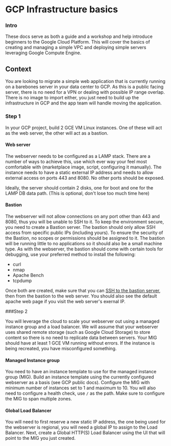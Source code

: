 # GCP Infrastructure basics

### Intro

These docs serve as both a guide and a workshop and help introduce beginners to the Google Cloud Platform.
This will cover the basics of creating and managing a simple VPC and deploying simple servers leveraging Google Compute Engine.

## Context

You are looking to migrate a simple web application that is currently running on a barebones server in your data center to GCP.
As this is a public facing server, there is no need for a VPN or dealing with possible IP range overlap. There is no image to
import either, you just need to build up the infrastructure in GCP and the app team will handle moving the application.

### Step 1

In your GCP project, build 2 GCE VM Linux instances. One of these will act as the web server, the other will act as a bastion.

#### Web server
The webserver needs to be configured as a LAMP stack. There are a number of ways to achieve this, use which ever way your feel
most comfortable with (marketplace image, script, configuring it manually). The instance needs to have a static external IP address
and needs to allow external access on ports 443 and 8080. No other ports should be exposed.

Ideally, the server should contain 2 disks, one for boot and one for the LAMP DB data path. (This is optional, don't lose too much time here)

#### Bastion
The webserver will not allow connections on any port other than 443 and 8080, thus you will be unable to SSH to it. To keep the
environment secure, you need to create a Bastion server. The bastion should only allow SSH access from specific public IPs (including yours).
To ensure the security of the Bastion, no scopes or permissions should be assigned to it. The bastion will be running little to no
applications so it should also be a small machine type. As with the webserver, the bastion should come with certain tools for debugging,
use your preferred method to install the following:
- curl
- nmap
- Apache Bench
- tcpdump

Once both are created, make sure that you can [SSH to the bastion server](https://cloud.google.com/compute/docs/instances/connecting-to-instance#gcetools), then from the bastion to the web server.
You should also see the default apache web page if you visit the web server's exernal IP.

###Step 2

You will leverage the cloud to scale your webserver out using a managed instance group and a load balancer. We will assume that your webserver uses shared remote storage (such as Google Cloud Storage) to store content so there is no need to replicate data between servers. Your MIG should have at least 1 GCE VM running without errors. If the instance is being recreated, you have misconfigured something.

#### Managed Instance group
You need to have an instance template to use for the managed instance group (MIG). Build an instance template using the currently configured webserver as a basis (see GCP public docs). Configure the MIG with minimum number of instances set to 1 and maximum to 10. You will also need to configure a health check, use `/` as the path. Make sure to configure the MIG to span multiple zones.

#### Global Load Balancer
You will need to first reserve a new static IP address, the one being used for the webserver is regional, you will need a global IP to assign to the Load Balancer. Next, create a Global HTTP(S) Load Balancer using the UI that will point to the MIG you just created.
